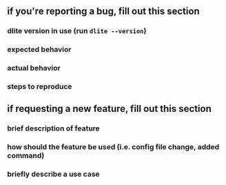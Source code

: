 ## if you're reporting a bug, fill out this section

### dlite version in use (run `dlite --version`)

### expected behavior

### actual behavior

### steps to reproduce

## if requesting a new feature, fill out this section

### brief description of feature

### how should the feature be used (i.e. config file change, added command)

### briefly describe a use case
